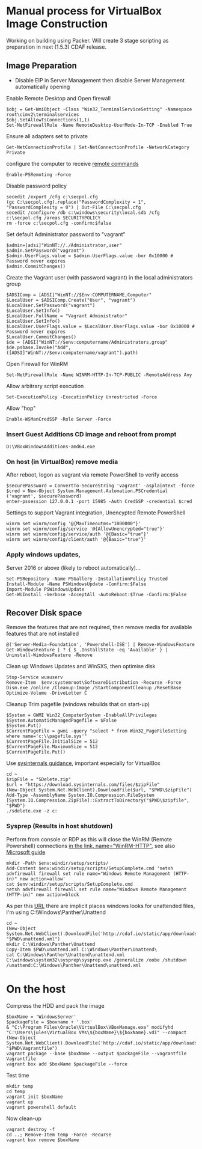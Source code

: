 # Manual process for VirtualBox Image Construction

Working on building using Packer. Will create 3 stage scripting as preparation in next (1.5.3) CDAF release.

## Image Preparation

* Disable EIP in Server Management then disable Server Management automatically opening

Enable Remote Desktop and Open firewall

    $obj = Get-WmiObject -Class "Win32_TerminalServiceSetting" -Namespace root\cimv2\terminalservices
    $obj.SetAllowTsConnections(1,1)
    Set-NetFirewallRule -Name RemoteDesktop-UserMode-In-TCP -Enabled True

Ensure all adapters set to private

    Get-NetConnectionProfile | Set-NetConnectionProfile -NetworkCategory Private  

configure the computer to receive [remote commands](http://technet.microsoft.com/en-us/library/hh849694.aspx)

    Enable-PSRemoting -Force

Disable password policy

    secedit /export /cfg c:\secpol.cfg
    (gc C:\secpol.cfg).replace("PasswordComplexity = 1", "PasswordComplexity = 0") | Out-File C:\secpol.cfg
    secedit /configure /db c:\windows\security\local.sdb /cfg c:\secpol.cfg /areas SECURITYPOLICY
    rm -force c:\secpol.cfg -confirm:$false

Set default Administrator password to "vagrant"

    $admin=[adsi]"WinNT://./Administrator,user"
    $admin.SetPassword("vagrant")
    $admin.UserFlags.value = $admin.UserFlags.value -bor 0x10000 # Password never expires
    $admin.CommitChanges() 

Create the Vagrant user (with password vagrant) in the local administrators group

    $ADSIComp = [ADSI]"WinNT://$Env:COMPUTERNAME,Computer"
    $LocalUser = $ADSIComp.Create("User", "vagrant")
    $LocalUser.SetPassword("vagrant")
    $LocalUser.SetInfo()
    $LocalUser.FullName = "Vagrant Administrator"
    $LocalUser.SetInfo()
    $LocalUser.UserFlags.value = $LocalUser.UserFlags.value -bor 0x10000 # Password never expires
    $LocalUser.CommitChanges()
    $de = [ADSI]"WinNT://$env:computername/Administrators,group"
    $de.psbase.Invoke("Add",([ADSI]"WinNT://$env:computername/vagrant").path)

Open Firewall for WinRM

    Set-NetFirewallRule -Name WINRM-HTTP-In-TCP-PUBLIC -RemoteAddress Any

Allow arbitrary script execution

    Set-ExecutionPolicy -ExecutionPolicy Unrestricted -Force

Allow "hop"

    Enable-WSManCredSSP -Role Server -Force

### Insert Guest Additions CD image and reboot from prompt

    D:\VBoxWindowsAdditions-amd64.exe

### On host (in VirtualBox) remove media

After reboot, logon as vagrant via remote PowerShell to verify access

    $securePassword = ConvertTo-SecureString 'vagrant' -asplaintext -force
    $cred = New-Object System.Management.Automation.PSCredential ('vagrant', $securePassword)
    enter-pssession 127.0.0.1 -port 15985 -Auth CredSSP -credential $cred 

Settings to support Vagrant integration, Unencypted Remote PowerShell

    winrm set winrm/config '@{MaxTimeoutms="1800000"}'
    winrm set winrm/config/service '@{AllowUnencrypted="true"}'
    winrm set winrm/config/service/auth '@{Basic="true"}'
    winrm set winrm/config/client/auth '@{Basic="true"}'

### Apply windows updates,

Server 2016 or above (likely to reboot automatically)...

    Set-PSRepository -Name PSGallery -InstallationPolicy Trusted
    Install-Module -Name PSWindowsUpdate -Confirm:$False
    Import-Module PSWindowsUpdate
    Get-WUInstall -Verbose -AcceptAll -AutoReboot:$True -Confirm:$False

## Recover Disk space

Remove the features that are not required, then remove media for available features that are not installed

    @('Server-Media-Foundation', 'Powershell-ISE') | Remove-WindowsFeature
    Get-WindowsFeature | ? { $_.InstallState -eq 'Available' } | Uninstall-WindowsFeature -Remove

Clean up Windows Updates and WinSXS, then optimise disk

    Stop-Service wuauserv
    Remove-Item  $env:systemroot\SoftwareDistribution -Recurse -Force
    Dism.exe /online /Cleanup-Image /StartComponentCleanup /ResetBase
    Optimize-Volume -DriveLetter C

Cleanup Trim pagefile (windows rebuilds that on start-up)

    $System = GWMI Win32_ComputerSystem -EnableAllPrivileges
    $System.AutomaticManagedPagefile = $False
    $System.Put()
    $CurrentPageFile = gwmi -query "select * from Win32_PageFileSetting where name='c:\\pagefile.sys'"
    $CurrentPageFile.InitialSize = 512
    $CurrentPageFile.MaximumSize = 512
    $CurrentPageFile.Put()

Use [sysinternals guidance](http://huestones.co.uk/node/305), important especially for VirtualBox

    cd ~
    $zipFile = "SDelete.zip"
    $url = "https://download.sysinternals.com/files/$zipFile"
    (New-Object System.Net.WebClient).DownloadFile($url, "$PWD\$zipFile") 
    Add-Type -AssemblyName System.IO.Compression.FileSystem 
    [System.IO.Compression.ZipFile]::ExtractToDirectory("$PWD\$zipfile", "$PWD") 
    ./sdelete.exe -z c:

### Sysprep (Results in host shutdown)

Perform from console or RDP as this will close the WinRM (Remote Powershell) connections [in the link, name="WinRM-HTTP"](https://github.com/mitchellh/vagrant/issues/7680), see also [Microsoft guide](https://technet.microsoft.com/en-us/library/cc766314(v=ws.10).aspx)

    mkdir -Path $env:windir/setup/scripts/
    Add-Content $env:windir/setup/scripts/SetupComplete.cmd 'netsh advfirewall firewall set rule name="Windows Remote Management (HTTP-in)" new action=allow'
    cat $env:windir/setup/scripts/SetupComplete.cmd
    netsh advfirewall firewall set rule name="Windows Remote Management (HTTP-in)" new action=block

As per this [URL](https://technet.microsoft.com/en-us/library/cc749415(v=ws.10).aspx) there are implicit places windows looks for unattended files, I'm using C:\Windows\Panther\Unattend

    cd ~
    (New-Object System.Net.WebClient).DownloadFile('http://cdaf.io/static/app/downloads/unattend.xml', "$PWD\unattend.xml")
    mkdir C:\Windows\Panther\Unattend
    Copy-Item $PWD\unattend.xml C:\Windows\Panther\Unattend\
    cat C:\Windows\Panther\Unattend\unattend.xml
    C:\windows\system32\sysprep\sysprep.exe /generalize /oobe /shutdown /unattend:C:\Windows\Panther\Unattend\unattend.xml

# On the host

Compress the HDD and pack the image

    $boxName = 'WindowsServer'
    $packageFile = $boxname + '.box'
    & "C:\Program Files\Oracle\VirtualBox\VBoxManage.exe" modifyhd "C:\Users\jules\VirtualBox VMs\${boxName}\${boxName}.vdi" --compact  
    (New-Object System.Net.WebClient).DownloadFile('http://cdaf.io/static/app/downloads/Vagrantfile', "$PWD\Vagrantfile") 
    vagrant package --base $boxName --output $packageFile --vagrantfile Vagrantfile
    vagrant box add $boxName $packageFile --force

Test time

    mkdir temp
    cd temp
    vagrant init $boxName
    vagrant up
    vagrant powershell default

Now clean-up

    vagrant destroy -f
    cd ..; Remove-Item temp -Force -Recurse
    vagrant box remove $boxName
